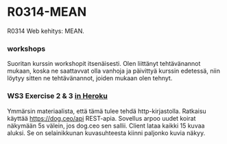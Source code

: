 # R0314-MEAN
R0314 Web kehitys: MEAN.

### workshops
Suoritan kurssin workshopit itsenäisesti. Olen liittänyt tehtävänannot mukaan, koska ne saattavvat olla vanhoja ja päivittyä kurssin edetessä, niin löytyy sitten ne tehtävänannot, joiden mukaan olen tehnyt.

### WS3 Exercise 2 & 3 [in Heroku](https://morning-sands-90789.herokuapp.com/)
Ymmärsin materiaalista, että tämä tulee tehdä http-kirjastolla. Ratkaisu käyttää https://dog.ceo/api REST-apia. Sovellus arpoo uudet koirat näkymään 5s välein, jos dog.ceo sen sallii. Client lataa kaikki 15 kuvaa aluksi. Se on selainikkunan kuvasuhteesta kiinni paljonko kuvia näkyy.
